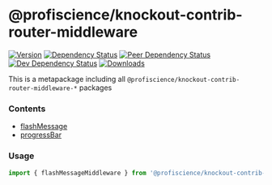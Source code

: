 # @profiscience/knockout-contrib-router-middleware

[![Version][npm-version-shield]][npm]
[![Dependency Status][david-dm-shield]][david-dm]
[![Peer Dependency Status][david-dm-peer-shield]][david-dm-peer]
[![Dev Dependency Status][david-dm-dev-shield]][david-dm-dev]
[![Downloads][npm-stats-shield]][npm-stats]

This is a metapackage including all `@profiscience/knockout-contrib-router-middleware-*` packages

<!-- TOC -->
### Contents
- [flashMessage](../router.middleware.flashMessage)
- [progressBar](../router.middleware.progressBar)
<!-- /TOC -->

### Usage

```javascript
import { flashMessageMiddleware } from '@profiscience/knockout-contrib-router-middleware'
```

[david-dm]: https://david-dm.org/Profiscience/knockout-contrib?path=packages/router.middleware
[david-dm-shield]: https://david-dm.org/Profiscience/knockout-contrib/status.svg?path=packages/router.middleware

[david-dm-peer]: https://david-dm.org/Profiscience/knockout-contrib?path=packages/router.middleware&type=peer
[david-dm-peer-shield]: https://david-dm.org/Profiscience/knockout-contrib/peer-status.svg?path=packages/router.middleware

[david-dm-dev]: https://david-dm.org/Profiscience/knockout-contrib?path=packages/router.middleware&type=dev
[david-dm-dev-shield]: https://david-dm.org/Profiscience/knockout-contrib/dev-status.svg?path=packages/router.middleware

[npm]: https://www.npmjs.com/package/@profiscience/knockout-contrib-router-middleware
[npm-version-shield]: https://img.shields.io/npm/v/@profiscience/knockout-contrib-router-middleware.svg

[npm-stats]: http://npm-stat.com/charts.html?package=@profiscience/knockout-contrib-router-middleware&author=&from=&to=
[npm-stats-shield]: https://img.shields.io/npm/dt/@profiscience/knockout-contrib-router-middleware.svg?maxAge=2592000